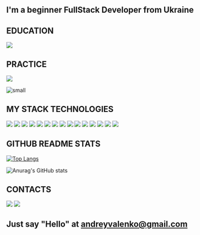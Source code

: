 ## I'm a beginner FullStack Developer from Ukraine


## EDUCATION

<img src="https://img.shields.io/badge/goit-00008B?style=for-the-badge&logo=goit&logoColor=white"/> 


## PRACTICE

<img src="https://img.shields.io/badge/freecodecamp-008000?style=for-the-badge&logo=freecodecamp&logoColor=white"/> 


![small](https://user-images.githubusercontent.com/102794464/217452464-c825d7b5-61e1-42c7-8e6d-c15caa2397fc.svg)


## MY STACK TECHNOLOGIES

<img src="https://img.shields.io/badge/Figma-FF0000?style=for-the-badge&logo=figma&logoColor=white" /> <img src="https://img.shields.io/badge/VSCode-0078D4?style=for-the-badge&logo=visual%20studio%20code&logoColor=white"/>  <img src="https://img.shields.io/badge/sublime_text-%23575757.svg?&style=for-the-badge&logo=sublime-text&logoColor=important"/> <img src="https://img.shields.io/badge/HTML5-E34F26?style=for-the-badge&logo=html5&logoColor=white"/>  <img src="https://img.shields.io/badge/CSS3-1572B6?style=for-the-badge&logo=css3&logoColor=white"/> <img src="https://img.shields.io/badge/JavaScript-323330?style=for-the-badge&logo=javascript&logoColor=F7DF1E"/>
<img src="https://img.shields.io/badge/json-5E5C5C?style=for-the-badge&logo=json&logoColor=white"/> <img src="https://img.shields.io/badge/TypeScript-007ACC?style=for-the-badge&logo=typescript&logoColor=white"/> <img src="https://img.shields.io/badge/prettier-1A2C34?style=for-the-badge&logo=prettier&logoColor=F7BA3E"/>   <img src="https://img.shields.io/badge/GitHub-100000?style=for-the-badge&logo=github&logoColor=white"/>  <img src="https://img.shields.io/badge/GNU%20Bash-4EAA25?style=for-the-badge&logo=GNU%20Bash&logoColor=white"/> <img src="https://img.shields.io/badge/AngularJS-E23237?style=for-the-badge&logo=angularjs&logoColor=white"/> <img src="https://img.shields.io/badge/React-20232A?style=for-the-badge&logo=react&logoColor=61DAFB"/> <img src="https://img.shields.io/badge/Node.js-339933?style=for-the-badge&logo=nodedotjs&logoColor=white"/> <img src="https://img.shields.io/badge/Lodash-3492FF?style=for-the-badge&logo=lodash&logoColor=white"/>


## GITHUB README STATS
[![Top Langs](https://github-readme-stats.vercel.app/api/top-langs/?username=vnko1&layout=compact)](https://github.com/vnko1/github-readme-stats)


![Anurag's GitHub stats](https://github-readme-stats.vercel.app/api?username=vnko1&show_icons=true&theme=tokyonight)

## CONTACTS

<a href='https://www.facebook.com/andrey.valenko'><img src="https://img.shields.io/badge/Facebook-1877F2?style=for-the-badge&logo=facebook&logoColor=white"/></a>
<a href="www.linkedin.com/in/andrii-valenko-500a56b6"><img src="https://img.shields.io/badge/LinkedIn-0077B5?style=for-the-badge&logo=linkedin&logoColor=white"/></a>

## Just say "Hello" at <a href="mailto:andreyvalenko@gmail.com">andreyvalenko@gmail.com</a>
